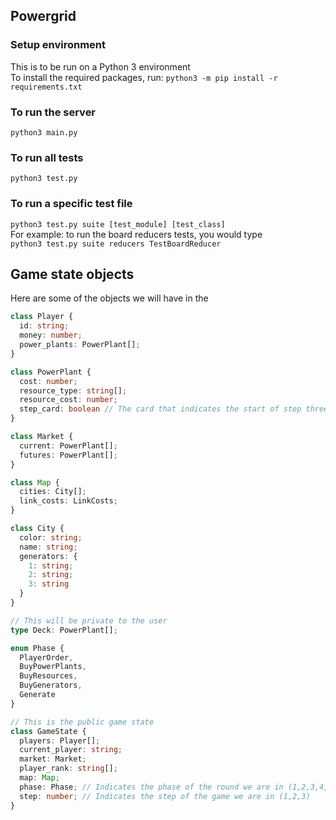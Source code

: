 ## Powergrid

### Setup environment

This is to be run on a Python 3 environment  
To install the required packages, run: `python3 -m pip install -r requirements.txt`

### To run the server

`python3 main.py`

### To run all tests

`python3 test.py`

### To run a specific test file

`python3 test.py suite [test_module] [test_class]`  
For example: to run the board reducers tests, you would type  
`python3 test.py suite reducers TestBoardReducer`

## Game state objects

Here are some of the objects we will have in the

```typescript
class Player {
  id: string;
  money: number;
  power_plants: PowerPlant[];
}

class PowerPlant {
  cost: number;
  resource_type: string[];
  resource_cost: number;
  step_card: boolean // The card that indicates the start of step three
}

class Market {
  current: PowerPlant[];
  futures: PowerPlant[];
}

class Map {
  cities: City[];
  link_costs: LinkCosts;
}

class City {
  color: string;
  name: string;
  generators: {
    1: string;
    2: string;
    3: string
  }
}

// This will be private to the user
type Deck: PowerPlant[];

enum Phase {
  PlayerOrder,
  BuyPowerPlants,
  BuyResources,
  BuyGenerators,
  Generate
}

// This is the public game state
class GameState {
  players: Player[];
  current_player: string;
  market: Market;
  player_rank: string[];
  map: Map;
  phase: Phase; // Indicates the phase of the round we are in (1,2,3,4,5)
  step: number; // Indicates the step of the game we are in (1,2,3)
}
```
